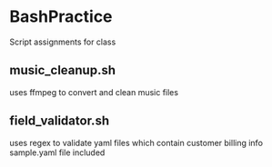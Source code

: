 # BashPractice
Script assignments for class

music_cleanup.sh
---
uses ffmpeg to convert and clean music files

field_validator.sh
---
uses regex to validate yaml files which contain customer billing info
sample.yaml file included

